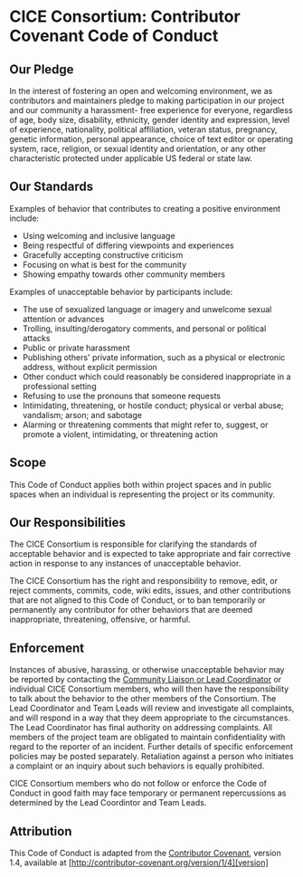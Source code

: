 # CICE Consortium: Contributor Covenant Code of Conduct

## Our Pledge

In the interest of fostering an open and welcoming environment, we as contributors and
maintainers pledge to making participation in our project and our community a harassment-
free experience for everyone, regardless of age, body size, disability, ethnicity, gender
identity and expression, level of experience, nationality, political affiliation, veteran
status, pregnancy, genetic information, personal appearance, choice of text editor or
operating system, race, religion, or sexual identity and orientation, or any other
characteristic protected under applicable US federal or state law. 

## Our Standards

Examples of behavior that contributes to creating a positive environment include:

* Using welcoming and inclusive language
* Being respectful of differing viewpoints and experiences
* Gracefully accepting constructive criticism
* Focusing on what is best for the community
* Showing empathy towards other community members

Examples of unacceptable behavior by participants include:

* The use of sexualized language or imagery and unwelcome sexual attention or advances
* Trolling, insulting/derogatory comments, and personal or political attacks
* Public or private harassment
* Publishing others' private information, such as a physical or electronic address, without explicit permission
* Other conduct which could reasonably be considered inappropriate in a professional setting
* Refusing to use the pronouns that someone requests
* Intimidating, threatening, or hostile conduct; physical or verbal abuse; vandalism; arson; and sabotage
* Alarming or threatening comments that might refer to, suggest, or promote a violent, intimidating, or threatening action

## Scope

This Code of Conduct applies both within project spaces and in public spaces when an 
individual is representing the project or its community. 

## Our Responsibilities

The CICE Consortium is responsible for clarifying the standards of acceptable behavior and 
is expected to take appropriate and fair corrective action in response to any instances of 
unacceptable behavior.

The CICE Consortium has the right and responsibility to remove, edit, or reject comments, 
commits, code, wiki edits, issues, and other contributions that are not aligned to this 
Code of Conduct, or to ban temporarily or permanently any contributor for other behaviors 
that are deemed inappropriate, threatening, offensive, or harmful.

## Enforcement

Instances of abusive, harassing, or otherwise unacceptable behavior may be reported by contacting the
[Community Liaison or Lead Coordinator](https://github.com/CICE-Consortium/About-Us/wiki/Contacting-the-Consortium) 
or individual CICE Consortium members, who will then have the responsibility to talk about the behavior to the other members of the Consortium. 
The Lead Coordinator and Team Leads will review and investigate all complaints, 
and will respond in a way that they deem appropriate to the circumstances. The 
Lead Coordinator has final authority on addressing complaints. All members of the project
team are obligated to maintain confidentiality with regard to the reporter of an incident. 
Further details of specific enforcement policies may be posted separately. Retaliation 
against a person who initiates a complaint or an inquiry about such behaviors is equally 
prohibited.

CICE Consortium members who do not follow or enforce the Code of Conduct in good faith may 
face temporary or permanent repercussions as determined by the Lead Coordintor and Team Leads. 

## Attribution

This Code of Conduct is adapted from the [Contributor Covenant][homepage], version 1.4, available at [http://contributor-covenant.org/version/1/4][version]

[homepage]: http://contributor-covenant.org
[version]: http://contributor-covenant.org/version/1/4/



